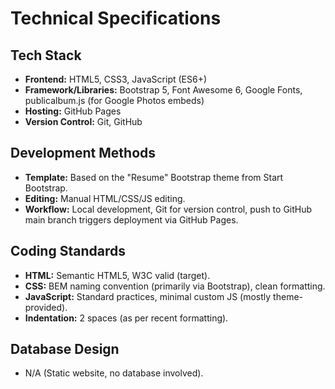 # Technical Specifications

## Tech Stack
- **Frontend:** HTML5, CSS3, JavaScript (ES6+)
- **Framework/Libraries:** Bootstrap 5, Font Awesome 6, Google Fonts, publicalbum.js (for Google Photos embeds)
- **Hosting:** GitHub Pages
- **Version Control:** Git, GitHub

## Development Methods
- **Template:** Based on the "Resume" Bootstrap theme from Start Bootstrap.
- **Editing:** Manual HTML/CSS/JS editing.
- **Workflow:** Local development, Git for version control, push to GitHub main branch triggers deployment via GitHub Pages.

## Coding Standards
- **HTML:** Semantic HTML5, W3C valid (target).
- **CSS:** BEM naming convention (primarily via Bootstrap), clean formatting.
- **JavaScript:** Standard practices, minimal custom JS (mostly theme-provided).
- **Indentation:** 2 spaces (as per recent formatting).

## Database Design
- N/A (Static website, no database involved). 